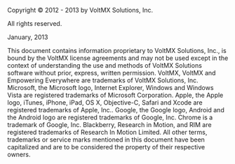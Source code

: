 ﻿

Copyright © 2012 - 2013 by VoltMX Solutions, Inc.

All rights reserved.

January, 2013

This document contains information proprietary to VoltMX Solutions, Inc., is bound by the VoltMX license agreements and may not be used except in the context of understanding the use and methods of VoltMX Solutions software without prior, express, written permission. VoltMX, VoltMX and Empowering Everywhere are trademarks of VoltMX Solutions, Inc. Microsoft, the Microsoft logo, Internet Explorer, Windows and Windows Vista are registered trademarks of Microsoft Corporation. Apple, the Apple logo, iTunes, iPhone, iPad, OS X, Objective-C, Safari and Xcode are registered trademarks of Apple, Inc.. Google, the Google logo, Android and the Android logo are registered trademarks of Google, Inc. Chrome is a trademark of Google, Inc. Blackberry, Research in Motion, and RIM are registered trademarks of Research In Motion Limited. All other terms, trademarks or service marks mentioned in this document have been capitalized and are to be considered the property of their respective owners.
